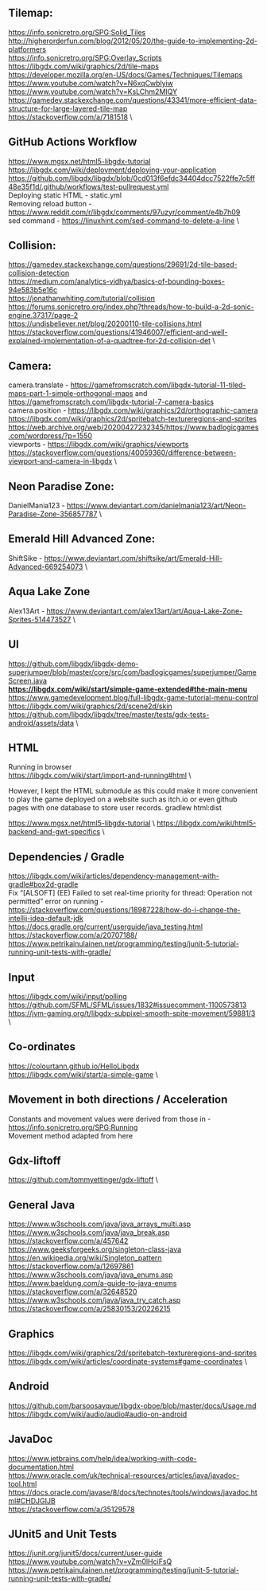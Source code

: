 ## Tilemap:

https://info.sonicretro.org/SPG:Solid_Tiles \
http://higherorderfun.com/blog/2012/05/20/the-guide-to-implementing-2d-platformers \
https://info.sonicretro.org/SPG:Overlay_Scripts \
https://libgdx.com/wiki/graphics/2d/tile-maps \
https://developer.mozilla.org/en-US/docs/Games/Techniques/Tilemaps \
https://www.youtube.com/watch?v=N6xqCwblyiw \
https://www.youtube.com/watch?v=KsLChm2MIQY \
https://gamedev.stackexchange.com/questions/43341/more-efficient-data-structure-for-large-layered-tile-map \
https://stackoverflow.com/a/7181518 \

## GitHub Actions Workflow
https://www.mgsx.net/html5-libgdx-tutorial \
https://libgdx.com/wiki/deployment/deploying-your-application \
https://github.com/libgdx/libgdx/blob/0cd013f6efdc34404dcc7522ffe7c5ff48e35f1d/.github/workflows/test-pullrequest.yml \
Deploying static HTML - static.yml \
Removing reload button - https://www.reddit.com/r/libgdx/comments/97uzyr/comment/e4b7h09 \
sed command - https://linuxhint.com/sed-command-to-delete-a-line \


## Collision:

https://gamedev.stackexchange.com/questions/29691/2d-tile-based-collision-detection \
https://medium.com/analytics-vidhya/basics-of-bounding-boxes-94e583b5e16c \
https://jonathanwhiting.com/tutorial/collision \
https://forums.sonicretro.org/index.php?threads/how-to-build-a-2d-sonic-engine.37317/page-2 \
https://undisbeliever.net/blog/20200110-tile-collisions.html \
https://stackoverflow.com/questions/41946007/efficient-and-well-explained-implementation-of-a-quadtree-for-2d-collision-det \


## Camera:
camera.translate - https://gamefromscratch.com/libgdx-tutorial-11-tiled-maps-part-1-simple-orthogonal-maps and https://gamefromscratch.com/libgdx-tutorial-7-camera-basics \
camera.position - https://libgdx.com/wiki/graphics/2d/orthographic-camera \
https://libgdx.com/wiki/graphics/2d/spritebatch-textureregions-and-sprites \
https://web.archive.org/web/20200427232345/https://www.badlogicgames.com/wordpress/?p=1550 \
viewports - https://libgdx.com/wiki/graphics/viewports \
https://stackoverflow.com/questions/40059360/difference-between-viewport-and-camera-in-libgdx \

## Neon Paradise Zone:

DanielMania123 - https://www.deviantart.com/danielmania123/art/Neon-Paradise-Zone-356857787 \

## Emerald Hill Advanced Zone:

ShiftSike - https://www.deviantart.com/shiftsike/art/Emerald-Hill-Advanced-669254073 \

## Aqua Lake Zone

Alex13Art - https://www.deviantart.com/alex13art/art/Aqua-Lake-Zone-Sprites-514473527 \

## UI
https://github.com/libgdx/libgdx-demo-superjumper/blob/master/core/src/com/badlogicgames/superjumper/GameScreen.java \
**https://libgdx.com/wiki/start/simple-game-extended#the-main-menu** \
https://www.gamedevelopment.blog/full-libgdx-game-tutorial-menu-control \
https://libgdx.com/wiki/graphics/2d/scene2d/skin \
https://github.com/libgdx/libgdx/tree/master/tests/gdx-tests-android/assets/data \

## HTML
Running in browser \
https://libgdx.com/wiki/start/import-and-running#html \ 

However, I kept the HTML submodule as this could make it more convenient to play the game deployed on a website such as itch.io or even github pages with one database to store user records. gradlew html:dist 
 
https://www.mgsx.net/html5-libgdx-tutorial \ 
https://libgdx.com/wiki/html5-backend-and-gwt-specifics \

## Dependencies / Gradle
https://libgdx.com/wiki/articles/dependency-management-with-gradle#box2d-gradle \
Fix “[ALSOFT] (EE) Failed to set real-time priority for thread: Operation not permitted” error on running - https://stackoverflow.com/questions/18987228/how-do-i-change-the-intellij-idea-default-jdk \
https://docs.gradle.org/current/userguide/java_testing.html
https://stackoverflow.com/a/20707188/
https://www.petrikainulainen.net/programming/testing/junit-5-tutorial-running-unit-tests-with-gradle/

## Input
https://libgdx.com/wiki/input/polling \
https://github.com/SFML/SFML/issues/1832#issuecomment-1100573813 \
https://jvm-gaming.org/t/libgdx-subpixel-smooth-spite-movement/59881/3 \

## Co-ordinates
https://colourtann.github.io/HelloLibgdx \
https://libgdx.com/wiki/start/a-simple-game \

## Movement in both directions / Acceleration
Constants and movement values were derived from those in - https://info.sonicretro.org/SPG:Running \
Movement method adapted from here

## Gdx-liftoff

https://github.com/tommyettinger/gdx-liftoff \

## General Java
https://www.w3schools.com/java/java_arrays_multi.asp \
https://www.w3schools.com/java/java_break.asp \
https://stackoverflow.com/a/457642 \
https://www.geeksforgeeks.org/singleton-class-java \
https://en.wikipedia.org/wiki/Singleton_pattern \
https://stackoverflow.com/a/12697861 \
https://www.w3schools.com/java/java_enums.asp \
https://www.baeldung.com/a-guide-to-java-enums \
https://stackoverflow.com/a/32648520 \
https://www.w3schools.com/java/java_try_catch.asp \
https://stackoverflow.com/a/25830153/20226215

## Graphics
https://libgdx.com/wiki/graphics/2d/spritebatch-textureregions-and-sprites \
https://libgdx.com/wiki/articles/coordinate-systems#game-coordinates \

## Android
https://github.com/barsoosayque/libgdx-oboe/blob/master/docs/Usage.md \
https://libgdx.com/wiki/audio/audio#audio-on-android

## JavaDoc
https://www.jetbrains.com/help/idea/working-with-code-documentation.html \
https://www.oracle.com/uk/technical-resources/articles/java/javadoc-tool.html \
https://docs.oracle.com/javase/8/docs/technotes/tools/windows/javadoc.html#CHDJGIJB \
https://stackoverflow.com/a/35129578

## JUnit5 and Unit Tests
https://junit.org/junit5/docs/current/user-guide \
https://www.youtube.com/watch?v=vZm0lHciFsQ \
https://www.petrikainulainen.net/programming/testing/junit-5-tutorial-running-unit-tests-with-gradle/
